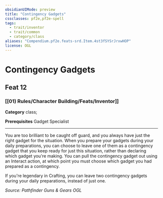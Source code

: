 ```yaml
---
obsidianUIMode: preview
title: "Contingency Gadgets"
cssclasses: pf2e,pf2e-spell
tags:
  - trait/inventor
  - trait/common
  - category/class
aliases: "Compendium.pf2e.feats-srd.Item.4st3fSYSrJrxwHOP"
license: OGL
---
```

# Contingency Gadgets
## Feat 12
### [[01) Rules/Character Building/Feats/Inventor]]

**Category** class; 



**Prerequisites** Gadget Specialist
* * *
You are too brilliant to be caught off guard, and you always have just the right gadget for the situation. When you prepare your gadgets during your daily preparations, you can choose to leave one of them as a contingency gadget that you keep ready for just this situation, rather than declaring which gadget you're making. You can pull the contingency gadget out using an Interact action, at which point you must choose which gadget you had prepared as a contingency.

If you're legendary in Crafting, you can leave two contingency gadgets during your daily preparations, instead of just one.

*Source: Pathfinder Guns & Gears*
*OGL*